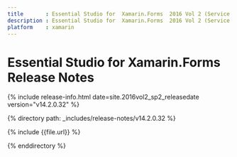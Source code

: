 ```yaml
---
title       : Essential Studio for  Xamarin.Forms  2016 Vol 2 (Service Pack 2) Release Notes
description : Essential Studio for  Xamarin.Forms  2016 Vol 2 (Service Pack 2) Release Notes
platform    : xamarin
---
```


# Essential Studio for Xamarin.Forms Release Notes

{% include release-info.html date=site.2016vol2_sp2_releasedate version="v14.2.0.32" %} 

{% directory path: _includes/release-notes/v14.2.0.32 %}

{% include {{file.url}} %}

{% enddirectory %}